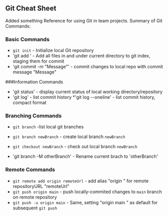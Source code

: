 ## Git Cheat Sheet




Added something
Reference for using Git in team projects.
Summary of Git Commands:
### Basic Commands

* `git init` - Initialize local Git repository
* 'git add ' - Add all files in and under current directory to git index, staging them for commit
* 'git commit -m "Message"' - commit changes to local repo with commit message "Message"

###Information Commands

* 'git status' - display current status of local working directory/repository
* 'git log' - list commit history
*'git log --oneline' - list commit history, compact format


### Branching Commands

* `git branch` -list local git branches
* `git branch newBranch` - create local branch
`newBranch`
* `git checkout newBranch` - check out local branch `newBranch`

* 'git branch -M otherBranch' - Rename current brach to 'otherBranch'


### Remote Commands
* `git remote add origin remoteUrl` - add alias "origin " for remote repositoryURL "remoteUrl"
* `git push origin main` - push locally-commited changes to `main` branch on remote repository
* `git push -u origin main` - Same, setting "origin main " as default for subsequent `git push`
